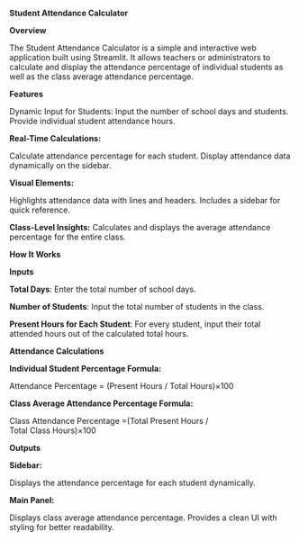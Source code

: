 **Student Attendance Calculator**

**Overview**

The Student Attendance Calculator is a simple and interactive web application built using Streamlit. It allows teachers or administrators to calculate and display the attendance percentage of individual students as well as the class average attendance percentage.

**Features**

Dynamic Input for Students:
Input the number of school days and students.
Provide individual student attendance hours.

**Real-Time Calculations:**

Calculate attendance percentage for each student.
Display attendance data dynamically on the sidebar.

**Visual Elements:**

Highlights attendance data with lines and headers.
Includes a sidebar for quick reference.

**Class-Level Insights:**
Calculates and displays the average attendance percentage for the entire class.

**How It Works**

**Inputs**

**Total Days**: Enter the total number of school days.

**Number of Students**: Input the total number of students in the class.

**Present Hours for Each Student**: For every student, input their total attended hours out of the calculated total hours.

**Attendance Calculations**

**Individual Student Percentage 
Formula:**

Attendance Percentage = (Present Hours / Total Hours)×100

**Class Average Attendance Percentage 
Formula:**

Class Attendance Percentage =(Total Present Hours / Total Class Hours)×100

**Outputs**

**Sidebar:**

Displays the attendance percentage for each student dynamically.

**Main Panel:**

Displays class average attendance percentage.
Provides a clean UI with styling for better readability.
